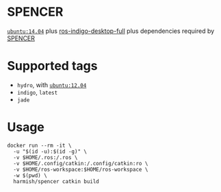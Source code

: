 # SPENCER

[`ubuntu:14.04`](https://hub.docker.com/_/ubuntu/) plus [ros-indigo-desktop-full](https://hub.docker.com/r/harmish/ros/) plus dependencies required by [SPENCER](http://spencer.eu)

#  Supported tags

- `hydro`, with [`ubuntu:12.04`](https://hub.docker.com/_/ubuntu/)
- `indigo`, `latest`
- `jade`

# Usage

```console
docker run --rm -it \
  -u "$(id -u):$(id -g)" \
  -v $HOME/.ros:/.ros \
  -v $HOME/.config/catkin:/.config/catkin:ro \
  -v $HOME/ros-workspace:$HOME/ros-workspace \
  -w $(pwd) \
  harmish/spencer catkin build
```

